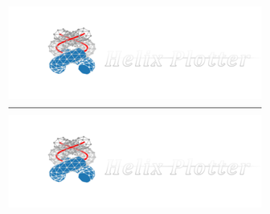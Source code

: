 ![Helix Plotter](photos/helix_plotter.png "Helix Plotter")
<hr>
<img align="left" width="1000px" src="photos/helix_plotter.png">

